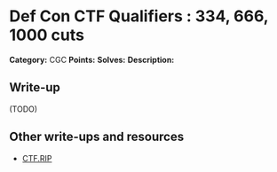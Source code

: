 # Def Con CTF Qualifiers : 334, 666, 1000 cuts

**Category:** CGC
**Points:**
**Solves:**
**Description:**



## Write-up

(TODO)

## Other write-ups and resources

* [CTF.RIP](https://ctf.rip/defcon-2016-cgc/)
